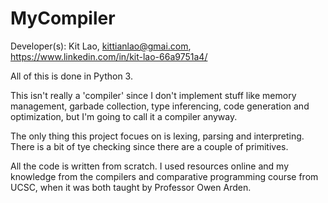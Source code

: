 # MyCompiler

Developer(s): 
	Kit Lao, kittianlao@gmai.com, https://www.linkedin.com/in/kit-lao-66a9751a4/

All of this is done in Python 3.

This isn't really a 'compiler' since I don't implement stuff like memory management, 
garbade collection, type inferencing, code generation and optimization, but I'm 
going to call it a compiler anyway.


The only thing this project focues on is lexing, parsing and interpreting. There is
a bit of tye checking since there are a couple of primitives.

All the code is written from scratch. I used resources online and my knowledge from
the compilers and comparative programming course from UCSC, when it was both taught
by Professor Owen Arden.